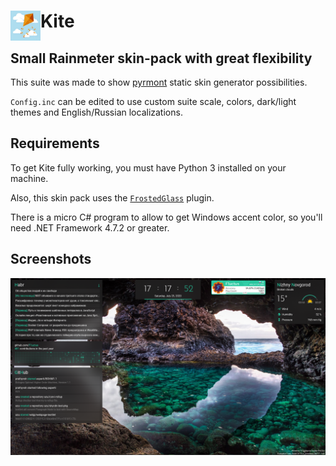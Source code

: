 # Kite <img align="left" width=48 height=48 src="https://github.com/F1uctus/Kite/blob/master/%40Screenshots/Kite.jpg">

## Small Rainmeter skin-pack with great flexibility

This suite was made to show [pyrmont](https://github.com/F1uctus/pyrmont) static skin generator possibilities.

`Config.inc` can be edited to use custom suite scale, colors, dark/light themes and English/Russian localizations.

## Requirements

To get Kite fully working, you must have Python 3 installed on your machine.

Also, this skin pack uses the [`FrostedGlass`](https://github.com/TheAzack9/FrostedGlass) plugin.

There is a micro C# program to allow to get Windows accent color,
so you'll need .NET Framework 4.7.2 or greater.

## Screenshots

![Kite](https://github.com/F1uctus/Kite/blob/master/%40Screenshots/Kite-beta4.png)